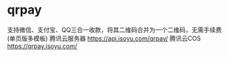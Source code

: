 # qrpay
支持微信、支付宝、QQ三合一收款，将其二维码合并为一个二维码，无需手续费(单页版多模板)
腾讯云服务器 https://api.isoyu.com/qrpay/  腾讯云COS https://qrpay.isoyu.com/
